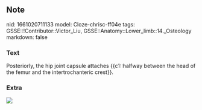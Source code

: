 ## Note
nid: 1661020711133
model: Cloze-chrisc-ff04e
tags: GSSE::!Contributor::Victor_Liu, GSSE::Anatomy::Lower_limb::14._Osteology
markdown: false

### Text
Posteriorly, the hip joint capsule attaches {{c1::halfway between the head of the femur and the intertrochanteric crest}}.

### Extra
<img src="paste-7da6c943655f1626676002540017f84fdd435cfd.jpg">
